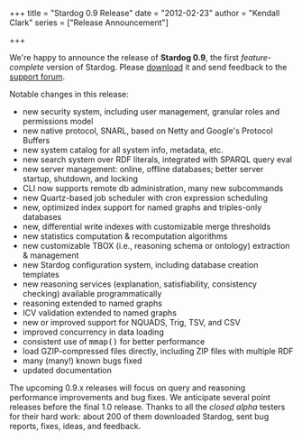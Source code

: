 +++
title = "Stardog 0.9 Release" 
date = "2012-02-23"
author = "Kendall Clark"
series = ["Release Announcement"]

+++

We're happy to announce the release of **Stardog 0.9**, the first
*feature-complete* version of Stardog.<!--more--> Please
[download](http://stardog.com/) it and send feedback to the
[support forum](https://groups.google.com/a/clarkparsia.com/group/stardog/about).

Notable changes in this release:

*  new security system, including user management, granular roles and permissions model
*  new native protocol, SNARL, based on Netty and Google's Protocol Buffers 
*  new system catalog for all system info, metadata, etc.
*  new search system over RDF literals, integrated with SPARQL query eval
*  new server management: online, offline databases; better server startup, shutdown, and locking
*  CLI now supports remote db administration, many new subcommands
*  new Quartz-based job scheduler with cron expression scheduling
*  new, optimized index support for named graphs and triples-only databases
*  new, differential write indexes with customizable merge thresholds 
*  new statistics computation & recomputation algorithms
*  new customizable TBOX (i.e., reasoning schema or ontology) extraction & management
*  new Stardog configuration system, including database creation templates
*  new reasoning services (explanation, satisfiability, consistency checking) available programmatically
*  reasoning extended to named graphs
*  ICV validation extended to named graphs
*  new or improved support for NQUADS, Trig, TSV, and CSV
*  improved concurrency in data loading
*  consistent use of <tt>mmap()</tt> for better performance
*  load GZIP-compressed files directly, including ZIP files with multiple RDF
*  many (many!) known bugs fixed
*  updated documentation

The upcoming 0.9.x releases will focus on query and reasoning
performance improvements and bug fixes. We anticipate several point
releases before the final 1.0 release. Thanks to all the *closed
alpha* testers for their hard work: about 200 of them downloaded
Stardog, sent bug reports, fixes, ideas, and feedback.
